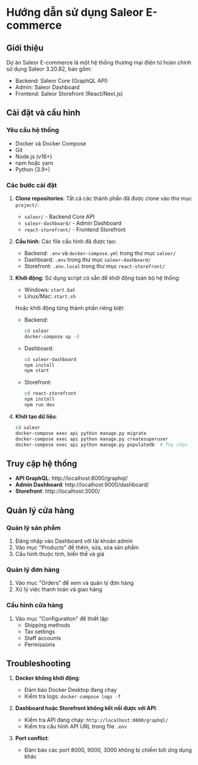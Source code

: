 # Hướng dẫn sử dụng Saleor E-commerce

## Giới thiệu

Dự án Saleor E-commerce là một hệ thống thương mại điện tử hoàn chỉnh sử dụng Saleor 3.20.82, bao gồm:
- Backend: Saleor Core (GraphQL API)
- Admin: Saleor Dashboard
- Frontend: Saleor Storefront (React/Next.js)

## Cài đặt và cấu hình

### Yêu cầu hệ thống
- Docker và Docker Compose
- Git
- Node.js (v16+)
- npm hoặc yarn
- Python (3.9+)

### Các bước cài đặt

1. **Clone repositories**:
   Tất cả các thành phần đã được clone vào thư mục `project/`:
   - `saleor/` - Backend Core API
   - `saleor-dashboard/` - Admin Dashboard
   - `react-storefront/` - Frontend Storefront

2. **Cấu hình**:
   Các file cấu hình đã được tạo:
   - Backend: `.env` và `docker-compose.yml` trong thư mục `saleor/`
   - Dashboard: `.env` trong thư mục `saleor-dashboard/`
   - Storefront: `.env.local` trong thư mục `react-storefront/`

3. **Khởi động**:
   Sử dụng script có sẵn để khởi động toàn bộ hệ thống:
   - Windows: `start.bat`
   - Linux/Mac: `start.sh`

   Hoặc khởi động từng thành phần riêng biệt:
   - Backend:
     ```bash
     cd saleor
     docker-compose up -d
     ```
   - Dashboard:
     ```bash
     cd saleor-dashboard
     npm install
     npm start
     ```
   - Storefront:
     ```bash
     cd react-storefront
     npm install
     npm run dev
     ```

4. **Khởi tạo dữ liệu**:
   ```bash
   cd saleor
   docker-compose exec api python manage.py migrate
   docker-compose exec api python manage.py createsuperuser
   docker-compose exec api python manage.py populatedb  # Tùy chọn
   ```

## Truy cập hệ thống

- **API GraphQL**: http://localhost:8000/graphql/
- **Admin Dashboard**: http://localhost:9000/dashboard/
- **Storefront**: http://localhost:3000/

## Quản lý cửa hàng

### Quản lý sản phẩm
1. Đăng nhập vào Dashboard với tài khoản admin
2. Vào mục "Products" để thêm, sửa, xóa sản phẩm
3. Cấu hình thuộc tính, biến thể và giá

### Quản lý đơn hàng
1. Vào mục "Orders" để xem và quản lý đơn hàng
2. Xử lý việc thanh toán và giao hàng

### Cấu hình cửa hàng
1. Vào mục "Configuration" để thiết lập:
   - Shipping methods
   - Tax settings
   - Staff accounts
   - Permissions

## Troubleshooting

1. **Docker không khởi động**:
   - Đảm bảo Docker Desktop đang chạy
   - Kiểm tra logs: `docker-compose logs -f`

2. **Dashboard hoặc Storefront không kết nối được với API**:
   - Kiểm tra API đang chạy: `http://localhost:8000/graphql/`
   - Kiểm tra cấu hình API URL trong file `.env`

3. **Port conflict**:
   - Đảm bảo các port 8000, 9000, 3000 không bị chiếm bởi ứng dụng khác 